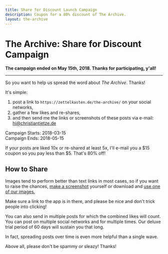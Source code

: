 ```yaml
---
title: Share for Discount Launch Campaign
description: Coupon for a 80% discount of The Archive.
layout: the-archive
---
```


# The Archive: Share for Discount Campaign


**The campaign ended on May 15th, 2018. Thanks for participating, y'all!**

-----

So you want to help us spread the word about _The Archive_. Thanks!

It's simple: 

1. post a link to `https://zettelkasten.de/the-archive/` on your social networks, 
2. gather a few likes and re-shares, 
3. and then send me the links or screenshots of these posts via e-mail: <a href="mailto:&#x68;&#x69;&#x40;&#x63;&#x68;&#x72;&#x69;&#x73;&#x74;&#x69;&#x61;&#x6E;&#x74;&#x69;&#x65;&#x74;&#x7A;&#x65;&#x2E;&#x64;&#x65;">&#x68;&#x69;&#x40;&#x63;&#x68;&#x72;&#x69;&#x73;&#x74;&#x69;&#x61;&#x6E;&#x74;&#x69;&#x65;&#x74;&#x7A;&#x65;&#x2E;&#x64;&#x65;</a>

Campaign Starts: 2018-03-15<br>
Campaign Ends: 2018-05-15

If your posts are liked 10x or re-shared at least 5x, I'll e-mail you a $15 coupon so you pay less than $5. That's 80% off!

## How to Share

Images tend to perform better than text links in most cases, so if you want to raise the chances, [make a screenshot][screen] yourself or download and [use one of our images.][imgs]

Make sure a link to the app is in there, and please be nice and don't trick people into clicking!

You can also send in multiple posts for which the combined likes will count. You can post on multiple social networks and for multiple times. Our deluxe trial period of 60 days will sustain you that long.

In fact, spreading posts over time is even more helpful than a single wave. 

Above all, please don't be spammy or sleazy! Thanks!

[screen]: https://support.apple.com/en-us/HT201361
[imgs]: /the-archive/presskit/
